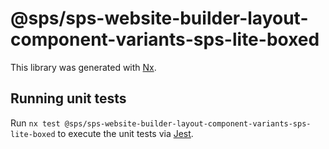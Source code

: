 # @sps/sps-website-builder-layout-component-variants-sps-lite-boxed

This library was generated with [Nx](https://nx.dev).

## Running unit tests

Run `nx test @sps/sps-website-builder-layout-component-variants-sps-lite-boxed` to execute the unit tests via [Jest](https://jestjs.io).
